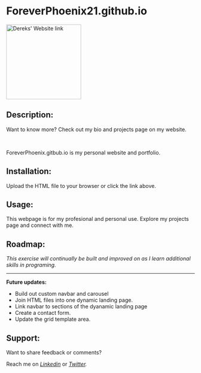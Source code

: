 # ForeverPhoenix21.github.io

<a href= "https://foreverphoenix21.github.io/">
<img src= "./images/PacMan1.png" alt = "Dereks' Website link" width= "200" />
</a>

## Description:

<p>  Want to know more? Check out my bio and projects page on my website.</p> </br>
<p> ForeverPhoenix.gitbub.io is my personal website and portfolio. </p> 

## Installation:

<p> Upload the HTML file to your browser or click the link above.  

## Usage:

<p> This webpage is for my profesional and personal use. Explore my projects page and connect with me. </p>

## Roadmap:

*This exercise will continually be built and improved on as I learn additional skills in programing.*

***

**Future updates:**
- Build out custom navbar and carousel  
- Join HTML files into one dynamic landing page.
- Link navbar to sections of the dyanamic landing page
- Create a contact form.
- Update the grid template area.

## Support:

<p> Want to share feedback or comments?</p>

<p> 
  
  Reach me on *[Linkedin](https://www.linkedin.com/in/derek-diaz/)* or *[Twitter](https://twitter.com/home).*
  
</p>
